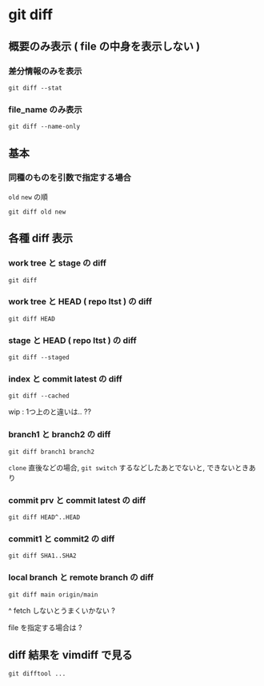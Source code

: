 
# git diff


## 概要のみ表示 ( file の中身を表示しない )

### 差分情報のみを表示

```
git diff --stat
```


### file_name のみ表示

```
git diff --name-only
```



## 基本

### 同種のものを引数で指定する場合

`old` `new` の順

```
git diff old new
```



## 各種 diff 表示

### work tree と stage の diff

```
git diff
```


### work tree と HEAD ( repo ltst ) の diff

```
git diff HEAD
```


### stage と HEAD ( repo ltst ) の diff

```
git diff --staged
```


### index と commit latest の diff

```
git diff --cached
```

wip : 1つ上のと違いは.. ??


### branch1 と branch2 の diff

```
git diff branch1 branch2
```

`clone` 直後などの場合, `git switch` するなどしたあとでないと,
できないときあり


### commit prv と commit latest の diff

```
git diff HEAD^..HEAD
```


### commit1 と commit2 の diff

```
git diff SHA1..SHA2
```


### local branch と remote branch の diff

```
git diff main origin/main
```

^ fetch しないとうまくいかない ?

file を指定する場合は ?



## diff 結果を vimdiff で見る

```
git difftool ...
```



